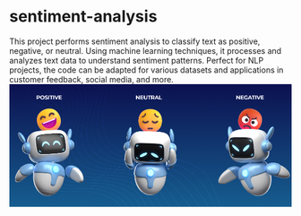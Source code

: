 # sentiment-analysis
This project performs sentiment analysis to classify text as positive, negative, or neutral. Using machine learning techniques, it processes and analyzes text data to understand sentiment patterns. Perfect for NLP projects, the code can be adapted for various datasets and applications in customer feedback, social media, and more.
![alt text](https://github.com/EslamWalid/sentiment-analysis/blob/main/senment.png)


